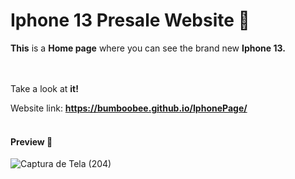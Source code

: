 # **Iphone 13** Presale Website 📱


**This** is a **Home page** where you can see the brand new **Iphone 13.** 
<br />
<br />
<br />

Take a look at **it!**

Website link: **https://bumboobee.github.io/IphonePage/**
<br />
<br />

#### Preview 🐋 
![Captura de Tela (204)](https://user-images.githubusercontent.com/94147847/150436272-16ac0109-585b-4c17-95cb-1e5b03473d87.png)
